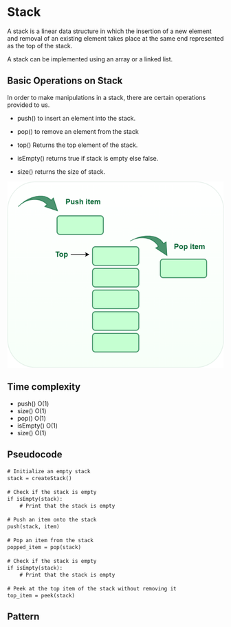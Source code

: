 # Stack

A stack is a linear data structure in which the insertion of a new element and removal of an existing element takes place at the same end represented as the top of the stack.

A stack can be implemented using an array or a linked list.

## Basic Operations on Stack
In order to make manipulations in a stack, there are certain operations provided to us.

*   push() to insert an element into the stack.

*   pop() to remove an element from the stack

*   top() Returns the top element of the stack.

*   isEmpty() returns true if stack is empty else false.
*   size() returns the size of stack.

![Stack](./stack-image.png)

## Time complexity


*   push() 	O(1)
*   size()	O(1)
*   pop()   	O(1)
*   isEmpty() 	O(1)
*   size()	O(1)

## Pseudocode



```
# Initialize an empty stack
stack = createStack()

# Check if the stack is empty
if isEmpty(stack):
    # Print that the stack is empty

# Push an item onto the stack
push(stack, item)

# Pop an item from the stack
popped_item = pop(stack)

# Check if the stack is empty
if isEmpty(stack):
    # Print that the stack is empty

# Peek at the top item of the stack without removing it
top_item = peek(stack)

```



## Pattern